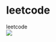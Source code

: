 # leetcode
leetcode 
 <br/>
<img src=“https://qiniu.epipe.cn/picture/2021-09-01_node03.jpeg”>
<br/>
 

